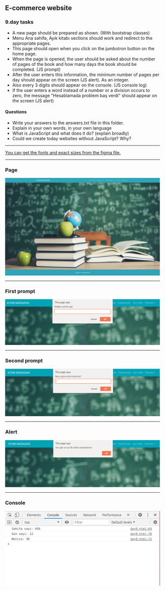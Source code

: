 ## E-commerce website

### 9.day tasks

* A new page should be prepared as shown. (With bootstrap classes)
* Menu Ana səhifə, Ayık kitabı sections should work and redirect to the appropriate pages.
* This page should open when you click on the jumbotron button on the home page.
* When the page is opened, the user should be asked about the number of pages of the book and how many days the book should be completed. (JS prompt)
* After the user enters this information, the minimum number of pages per day should appear on the screen (JS alert). As an integer.
* Also every 3 digits should appear on the console. (JS console log)
* If the user enters a word instead of a number or a division occurs to zero, the message "Hesablamada problem baş verdi" should appear on the screen (JS alert)

#### Questions
* Write your answers to the answers.txt file in this folder.
* Explain in your own words, in your own language
* What is JavaScript and what does it do? (explain broadly)
* Could we create today websites without JavaScript? Why?

<hr>
<a href="https://www.figma.com/file/dFSOYAdeO9LR15tM3cgm4m/Untitled?node-id=2%3A555">You can get the fonts and exact sizes from the figma file.</a>

<hr>

### Page
<img src="./day9_view.png" alt="">

<hr>

### First prompt
<img src="./day9_prompt1.png" alt="">

<hr>

### Second prompt
<img src="./day9_prompt2.png" alt="">

<hr>

### Alert
<img src="./day9_alert.png" alt="">

<hr>

### Console
<img src="./day9_console.png" alt="">